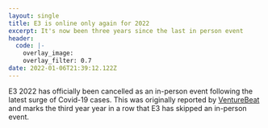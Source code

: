 ```yaml
---
layout: single
title: E3 is online only again for 2022
excerpt: It's now been three years since the last in person event
header:
  code: |-
    overlay_image: 
    overlay_filter: 0.7
date: 2022-01-06T21:39:12.122Z
---
```

E3 2022 has officially been cancelled as an in-person event following the latest surge of Covid-19 cases. This was originally reported by [VentureBeat](https://venturebeat.com/2022/01/06/e3-shifts-to-online-only-event-because-of-omicron-concerns/) and marks the third year year in a row that E3 has skipped an in-person event.